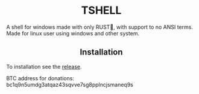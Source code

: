 <center><h1>TSHELL</h1></center>

A shell for windows made with only RUST🦀, with support to no ANSI terms. Made for linux user using windows and other system.


<center><h2>Installation</h2></center>

To installation see the [release](https://github.com/Dragonabysm/tshell/releases/tag/v0.2.1).

BTC address for donations: bc1q9n5umdg3atqaz43sqvve7sg8pplncjsmaneq9s
